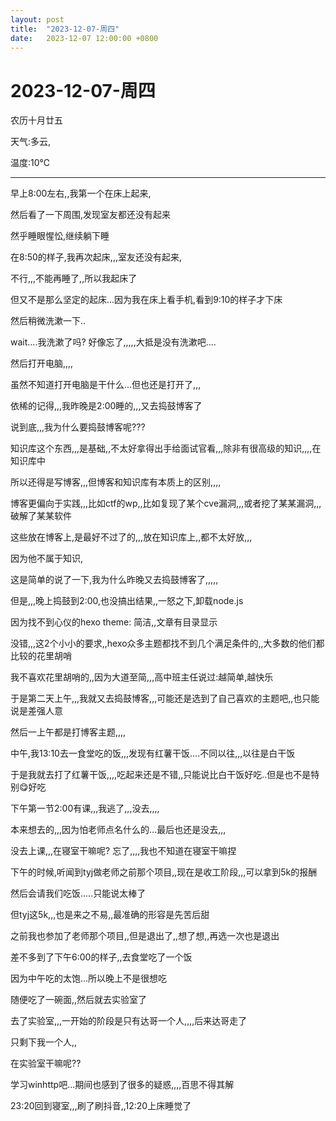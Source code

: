 ```yaml
---
layout: post
title:  "2023-12-07-周四"
date:   2023-12-07 12:00:00 +0800
---
```




# 2023-12-07-周四

农历十月廿五 

天气:多云, 

温度:10℃

---



早上8:00左右,,我第一个在床上起来,

然后看了一下周围,发现室友都还没有起来

然乎睡眼惺忪,继续躺下睡

在8:50的样子,我再次起床,,,室友还没有起来,

不行,,,不能再睡了,,所以我起床了

但又不是那么坚定的起床...因为我在床上看手机,看到9:10的样子才下床

然后稍微洗漱一下..

wait....我洗漱了吗? 好像忘了,,,,,大抵是没有洗漱吧....

然后打开电脑,,,,

虽然不知道打开电脑是干什么...但也还是打开了,,,

依稀的记得,,,我昨晚是2:00睡的,,,又去捣鼓博客了

说到底,,,我为什么要捣鼓博客呢???

知识库这个东西,,,是基础,,不太好拿得出手给面试官看,,,除非有很高级的知识,,,,在知识库中

所以还得是写博客,,,但博客和知识库有本质上的区别,,,,

博客更偏向于实践,,,比如ctf的wp,,比如复现了某个cve漏洞,,,或者挖了某某漏洞,,,破解了某某软件

这些放在博客上,是最好不过了的,,,放在知识库上,,都不太好放,,,

因为他不属于知识,

这是简单的说了一下,我为什么昨晚又去捣鼓博客了,,,,,

但是,,,晚上捣鼓到2:00,也没搞出结果,,一怒之下,卸载node.js

因为找不到心仪的hexo theme: 简洁,,文章有目录显示

没错,,,这2个小小的要求,,hexo众多主题都找不到几个满足条件的,,大多数的他们都比较的花里胡哨

我不喜欢花里胡哨的,,因为大道至简,,,高中班主任说过:越简单,越快乐

于是第二天上午,,,我就又去捣鼓博客,,,可能还是选到了自己喜欢的主题吧,,也只能说是差强人意

然后一上午都是打博客主题,,,,



中午,我13:10去一食堂吃的饭,,,发现有红薯干饭....不同以往,,,以往是白干饭

于是我就去打了红薯干饭,,,,吃起来还是不错,,只能说比白干饭好吃..但是也不是特别😋好吃



下午第一节2:00有课,,,我逃了,,,没去,,,,

本来想去的,,,因为怕老师点名什么的...最后也还是没去,,,

没去上课,,,在寝室干嘛呢? 忘了,,,,我也不知道在寝室干嘛捏



下午的时候,听闻到tyj做老师之前那个项目,,现在是收工阶段,,,可以拿到5k的报酬

然后会请我们吃饭.....只能说太棒了

但tyj这5k,,,也是来之不易,,最准确的形容是先苦后甜

之前我也参加了老师那个项目,,但是退出了,,想了想,,再选一次也是退出

差不多到了下午6:00的样子,,去食堂吃了一个饭

因为中午吃的太饱...所以晚上不是很想吃

随便吃了一碗面,,然后就去实验室了



去了实验室,,,一开始的阶段是只有达哥一个人,,,,后来达哥走了

只剩下我一个人,,

在实验室干嘛呢??

学习winhttp吧...期间也感到了很多的疑惑,,,,百思不得其解



23:20回到寝室,,,刷了刷抖音,,12:20上床睡觉了

